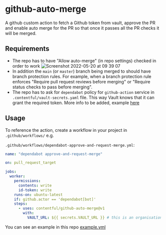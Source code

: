 # github-auto-merge
A github custom action to fetch a Github token from vault, approve the PR and enable auto merge for the PR so that once it passes all the PR checks it will be merged.

## Requirements
- The repo has to have "Allow auto-merge" (in repo settings) checked in order to work
![Screenshot 2022-05-20 at 09 39 07](https://user-images.githubusercontent.com/7535187/169478228-dd499b9f-ec78-4c20-a2a5-b5c16a5dd2c1.png)
- In addition the `main` (or `master`) branch being merged to should have branch protection rules. For example, when a branch protection rule enforces "Require pull request reviews before merging" or "Require status checks to pass before merging".
- The repo has to ask for `dependabot` policy for `github-action` service in `.contentful/vault-secrets.yaml` file. This way Vault knows that it can grant the required token. More info to be added, example [here](https://github.com/contentful/locomotive/blob/main/.contentful/vault-secrets.yaml)

## Usage

To reference the action, create a workflow in your project in `.github/workflows/` e.g.

`.github/workflows/dependabot-approve-and-request-merge.yml`:

```yaml
name: "dependabot approve-and-request-merge"

on: pull_request_target

jobs:
  worker:
    permissions:
      contents: write
      id-token: write
    runs-on: ubuntu-latest
    if: github.actor == 'dependabot[bot]'
    steps:
      - uses: contentful/github-auto-merge@v1
        with:
          VAULT_URL: ${{ secrets.VAULT_URL }} # this is an organisation level secret, you do not need to add it to your repo
```
You can see an example in this repo [example.yml](example.yml)
